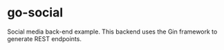# go-social
Social media back-end example.
This backend uses the Gin framework to generate REST endpoints.
